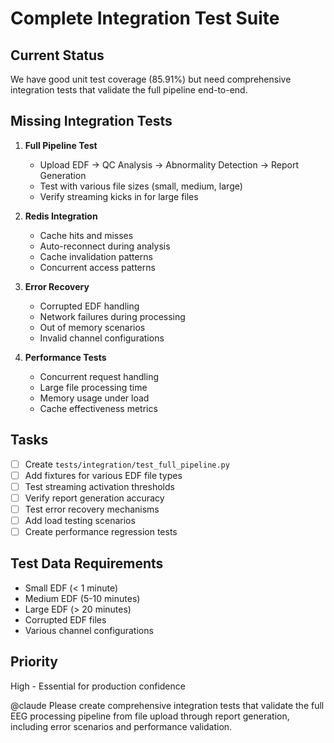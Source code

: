 # Complete Integration Test Suite

## Current Status
We have good unit test coverage (85.91%) but need comprehensive integration tests that validate the full pipeline end-to-end.

## Missing Integration Tests
1. **Full Pipeline Test**
   - Upload EDF → QC Analysis → Abnormality Detection → Report Generation
   - Test with various file sizes (small, medium, large)
   - Verify streaming kicks in for large files

2. **Redis Integration**
   - Cache hits and misses
   - Auto-reconnect during analysis
   - Cache invalidation patterns
   - Concurrent access patterns

3. **Error Recovery**
   - Corrupted EDF handling
   - Network failures during processing
   - Out of memory scenarios
   - Invalid channel configurations

4. **Performance Tests**
   - Concurrent request handling
   - Large file processing time
   - Memory usage under load
   - Cache effectiveness metrics

## Tasks
- [ ] Create `tests/integration/test_full_pipeline.py`
- [ ] Add fixtures for various EDF file types
- [ ] Test streaming activation thresholds
- [ ] Verify report generation accuracy
- [ ] Test error recovery mechanisms
- [ ] Add load testing scenarios
- [ ] Create performance regression tests

## Test Data Requirements
- Small EDF (< 1 minute)
- Medium EDF (5-10 minutes)
- Large EDF (> 20 minutes)
- Corrupted EDF files
- Various channel configurations

## Priority
High - Essential for production confidence

@claude Please create comprehensive integration tests that validate the full EEG processing pipeline from file upload through report generation, including error scenarios and performance validation.
